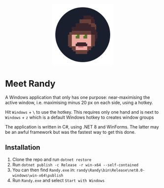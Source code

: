 ﻿<p align="center">
  <img src="./assets/randy_logo.png" width="200" height="200" alt="Randy"/>
</p>

# Meet Randy

A Windows application that only has one purpose: near-maximising the active window, i.e. maximising minus 20
px on each side, using a hotkey.

Hit `Windows` + `\` to use the hotkey. This requires only one hand and is next to `Windows` + `z` which is a default
Windows hotkey to creates window groups

The application is written in C#, using .NET 8 and WinForms. The latter may be an awful framework but was the fastest
way to get this done.

## Installation

1. Clone the repo and run `dotnet restore`
2. Run `dotnet publish -c Release -r win-x64 --self-contained`
3. You can then find `Randy.exe` in: `randy\Randy\bin\Release\net8.0-windows\win-x64\publish`
4. Run `Randy.exe` and select `Start with Windows`